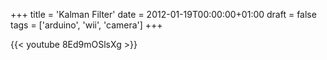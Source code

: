 +++
title = 'Kalman Filter'
date = 2012-01-19T00:00:00+01:00
draft = false
tags = ['arduino', 'wii', 'camera']
+++

{{< youtube 8Ed9mOSlsXg >}} 
